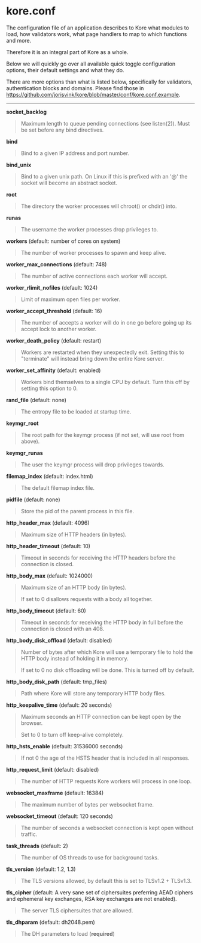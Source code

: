 # kore.conf

The configuration file of an application describes to Kore what modules to load, how validators work, what page handlers to map to which functions and more.

Therefore it is an integral part of Kore as a whole.

Below we will quickly go over all available quick toggle configuration options, their default settings and what they do.

There are more options than what is listed below, specifically for validators, authentication blocks and domains. Please find those in https://github.com/jorisvink/kore/blob/master/conf/kore.conf.example.

---

**socket_backlog**
> Maximum length to queue pending connections (see listen(2)). Must be set before any bind directives.

**bind**
> Bind to a given IP address and port number.

**bind_unix**
> Bind to a given unix path. On Linux if this is prefixed with an '@' the
> socket will become an abstract socket.

**root**
> The directory the worker processes will chroot() or chdir() into.

**runas**
> The username the worker processes drop privileges to.

**workers** (default: number of cores on system)
> The number of worker processes to spawn and keep alive.

**worker_max_connections** (default: 748)
> The number of active connections each worker will accept.

**worker_rlimit_nofiles** (default: 1024)
> Limit of maximum open files per worker.

**worker_accept_threshold** (default: 16)
> The number of accepts a worker will do in one go before going up its
> accept lock to another worker.

**worker_death_policy** (default: restart)
> Workers are restarted when they unexpectedly exit. Setting this to "terminate" will instead bring down the entire Kore server.

**worker_set_affinity** (default: enabled)
> Workers bind themselves to a single CPU by default. Turn this off by setting this option to 0.

**rand_file** (default: none)
> The entropy file to be loaded at startup time.

**keymgr_root**
> The root path for the keymgr process (if not set, will use root from above).

**keymgr_runas**
> The user the keymgr process will drop privileges towards.

**filemap_index** (default: index.html)
> The default filemap index file.

**pidfile** (default: none)
> Store the pid of the parent process in this file.

**http_header_max** (default: 4096)
> Maximum size of HTTP headers (in bytes).

**http_header_timeout** (default: 10)
>  Timeout in seconds for receiving the HTTP headers before the connection is closed.

**http_body_max** (default: 1024000)
> Maximum size of an HTTP body (in bytes).
> 
> If set to 0 disallows requests with a body all together.

**http_body_timeout** (default: 60)
> Timeout in seconds for receiving the HTTP body in full before the connection is closed with an 408.

**http_body_disk_offload** (default: disabled)
> Number of bytes after which Kore will use a temporary file to hold the HTTP body instead of holding it in memory.
> 
> If set to 0 no disk offloading will be done. This is turned off by default.

**http_body_disk_path** (default: tmp_files)
> Path where Kore will store any temporary HTTP body files.

**http_keepalive_time** (default: 20 seconds)
> Maximum seconds an HTTP connection can be kept open by the browser.
> 
> Set to 0 to turn off keep-alive completely.

**http_hsts_enable** (default: 31536000 seconds)
> If not 0 the age of the HSTS header that is included in all responses.

**http_request_limit** (default: disabled)
> The number of HTTP requests Kore workers will process in one loop.

**websocket_maxframe** (default: 16384)
> The maximum number of bytes per websocket frame.

**websocket_timeout** (default: 120 seconds)
> The number of seconds a websocket connection is kept open without traffic.

**task_threads** (default: 2)
> The number of OS threads to use for background tasks.

**tls_version** (default: 1.2, 1.3)
> The TLS versions allowed, by default this is set to TLSv1.2 + TLSv1.3.

**tls_cipher** (default: A very sane set of ciphersuites preferring AEAD ciphers and ephemeral key exchanges, RSA key exchanges are not enabled).
> The server TLS ciphersuites that are allowed.

**tls_dhparam** (default: dh2048.pem)
> The DH parameters to load (**required**)

